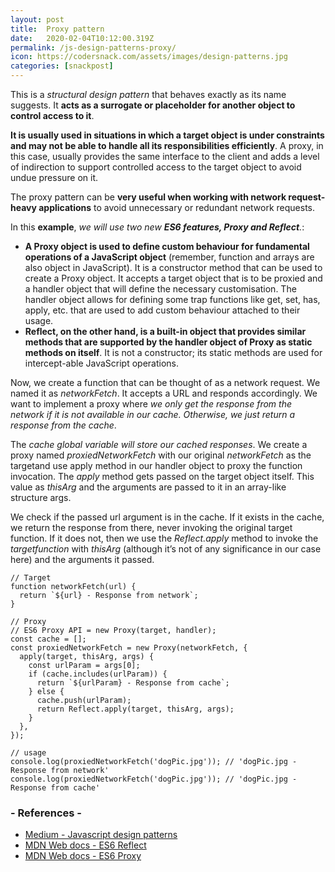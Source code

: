 ```yaml
---
layout: post
title:  Proxy pattern
date:   2020-02-04T10:12:00.319Z
permalink: /js-design-patterns-proxy/
icon: https://codersnack.com/assets/images/design-patterns.jpg
categories: [snackpost]
---
```

This is a *structural design pattern* that behaves exactly as its name suggests. It **acts as a surrogate or placeholder for another object to control access to it**.

**It is usually used in situations in which a target object is under constraints and may not be able to handle all its responsibilities efficiently**. A proxy, in this case, usually provides the same interface to the client and adds a level of indirection to support controlled access to the target object to avoid undue pressure on it.

The proxy pattern can be **very useful when working with network request-heavy applications** to avoid unnecessary or redundant network requests.

In this **example**, *we will use two new **ES6 features, Proxy and Reflect**.*:
- **A Proxy object is used to define custom behaviour for fundamental operations of a JavaScript object** (remember, function and arrays are also object in JavaScript). It is a constructor method that can be used to create a Proxy object. It accepts a target object that is to be proxied and a handler object that will define the necessary customisation. The handler object allows for defining some trap functions like get, set, has, apply, etc. that are used to add custom behaviour attached to their usage. 
- **Reflect, on the other hand, is a built-in object that provides similar methods that are supported by the handler object of Proxy as static methods on itself**. It is not a constructor; its static methods are used for intercept-able JavaScript operations.

Now, we create a function that can be thought of as a network request. We named it as *networkFetch*. It accepts a URL and responds accordingly. We want to implement a proxy where *we only get the response from the network if it is not available in our cache. Otherwise, we just return a response from the cache*.

The *cache global variable will store our cached responses*. We create a proxy named *proxiedNetworkFetch* with our original *networkFetch* as the targetand use apply method in our handler object to proxy the function invocation. The *apply* method gets passed on the target object itself. This value as *thisArg* and the arguments are passed to it in an array-like structure args.

We check if the passed url argument is in the cache. If it exists in the cache, we return the response from there, never invoking the original target function. If it does not, then we use the *Reflect.apply* method to invoke the *targetfunction* with *thisArg* (although it’s not of any significance in our case here) and the arguments it passed.

```
// Target
function networkFetch(url) {
  return `${url} - Response from network`;
}

// Proxy
// ES6 Proxy API = new Proxy(target, handler);
const cache = [];
const proxiedNetworkFetch = new Proxy(networkFetch, {
  apply(target, thisArg, args) {
    const urlParam = args[0];
    if (cache.includes(urlParam)) {
      return `${urlParam} - Response from cache`;
    } else {
      cache.push(urlParam);
      return Reflect.apply(target, thisArg, args);
    }
  },
});

// usage
console.log(proxiedNetworkFetch('dogPic.jpg')); // 'dogPic.jpg - Response from network'
console.log(proxiedNetworkFetch('dogPic.jpg')); // 'dogPic.jpg - Response from cache'
```

### - References -

- [Medium - Javascript design patterns](https://medium.com/better-programming/javascript-design-patterns-25f0faaaa15)
- [MDN Web docs - ES6 Reflect](https://developer.mozilla.org/en-US/docs/Web/JavaScript/Reference/Global_Objects/Reflect)
- [MDN Web docs - ES6 Proxy](https://developer.mozilla.org/en-US/docs/Web/JavaScript/Reference/Global_Objects/Proxy)
